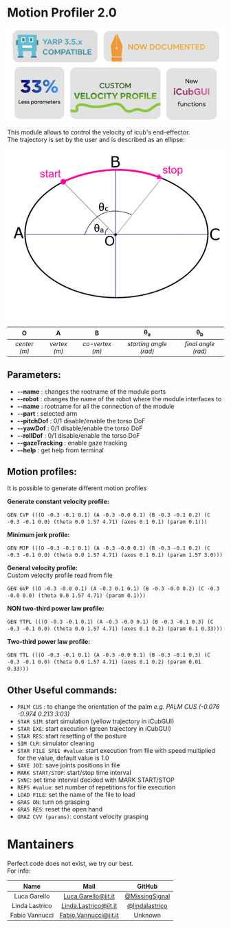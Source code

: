 # Motion Profiler 2.0
<div align="center">
  <img src=".github/Changelog.png" >
</div>

This module allows to control the velocity of icub's end-effector. </br>
The trajectory is set by the user and is described as an ellipse:

<div align="center">
  <img src=".github/Ellisse.png" width="600" >


|    **O**     |      **A**    |   **B** | **θ<sub>a</sub>** | **θ<sub>b</sub>** |
|:--------:|:-----------:|:-------------:|:----------:|:----------:|
| *center (m)*    | *vertex (m)*  |  *co-vertex (m)*  | *starting angle (rad)* | *final angle (rad)* |
</div>

## Parameters:
- **--name**           : changes the rootname of the module ports
- **--robot**          : changes the name of the robot where the module interfaces to
- **--name**           : rootname for all the connection of the module
- **--part**           : selected arm
- **--pitchDof**       : 0/1 disable/enable the torso DoF
- **--yawDof**         : 0/1 disable/enable the torso DoF
- **--rollDof**        : 0/1 disable/enable the torso DoF
- **--gazeTracking**   : enable gaze tracking
- **--help**           : get help from terminal

## Motion profiles:
It is possible to generate different motion profiles


**Generate constant velocity profile:**
```
GEN CVP (((O -0.3 -0.1 0.1) (A -0.3 -0.0 0.1) (B -0.3 -0.1 0.2) (C -0.3 -0.1 0.0) (theta 0.0 1.57 4.71) (axes 0.1 0.1) (param 0.1)))
```

**Minimum jerk profile:**
```
GEN MJP (((O -0.3 -0.1 0.1) (A -0.3 -0.0 0.1) (B -0.3 -0.1 0.2) (C -0.3 -0.1 0.0) (theta 0.0 1.57 4.71) (axes 0.1 0.1) (param 1.57 3.0)))
```

**General velocity profile:** \
Custom velocity profile read from file
```
GEN GVP ((O -0.3 -0.0 0.1) (A -0.3 0.1 0.1) (B -0.3 -0.0 0.2) (C -0.3 -0.0 0.0) (theta 0.0 1.57 4.71) (param 0.1)))
```

**NON two-third power law profile:**
```
GEN TTPL (((O -0.3 -0.1 0.1) (A -0.3 -0.0 0.1) (B -0.3 -0.1 0.3) (C -0.3 -0.1 0.0) (theta 0.0 1.57 4.71) (axes 0.1 0.2) (param 0.1 0.33)))
```

**Two-third power law profile:**
```
GEN TTL (((O -0.3 -0.1 0.1) (A -0.3 -0.0 0.1) (B -0.3 -0.1 0.3) (C -0.3 -0.1 0.0) (theta 0.0 1.57 4.71) (axes 0.1 0.2) (param 0.01 0.33)))
```

## Other Useful commands:
- ```PALM CUS``` : to change the orientation of the palm *e.g. PALM CUS (-0.076 -0.974 0.213 3.03)*
- ```STAR SIM```: start simulation (yellow trajectory in iCubGUI)
- ```STAR EXE```: start execution  (green trajectory in iCubGUI)
- ```STAR RES```: start resetting of the posture
- ```SIM CLR```: simulator cleaning
- ```STAR FILE SPEE #value```: start execution from file with speed multiplied for the value, default value is 1.0
- ```SAVE JOI```: save joints positions in file
- ```MARK START/STOP```: start/stop time interval
- ```SYNC```: set time interval decided with MARK START/STOP
- ```REPS #value```: set number of repetitions for file execution
- ```LOAD FILE```: set the name of the file to load
- ```GRAS ON```: turn on grasping
- ```GRAS RES```: reset the open hand
- ```GRAZ CVV (params)```: constant velocity grasping


Mantainers
==========
Perfect code does not exist, we try our best.\
For info:

| Name | Mail | GitHub |
|:----:|:----:|:------:|
| Luca Garello   | Luca.Garello@iit.it   | [@MissingSignal](https://github.com/MissingSignal) |
| Linda Lastrico | Linda.Lastrico@iit.it | [@lindalastrico](https://github.com/lindalastrico) |
| Fabio Vannucci | Fabio.Vannucci@iit.it | Unknown |
